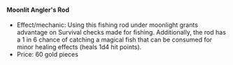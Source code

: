 #### Moonlit Angler's Rod

- Effect/mechanic: Using this fishing rod under moonlight grants advantage on Survival checks made for fishing. Additionally, the rod has a 1 in 6 chance of catching a magical fish that can be consumed for minor healing effects (heals 1d4 hit points).
- Price: 60 gold pieces